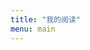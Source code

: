 ```yaml
---
title: "我的阅读"
menu: main
---
```


<link rel="stylesheet" href="https://cdn.jsdelivr.net/gh/iMuFeng/bmdb@1.8.0/dist/Bmdb.min.css">
<script type="text/javascript" src='https://cdn.jsdelivr.net/npm/jquery@3/dist/jquery.min.js'></script>
<script type="text/javascript" src='https://cdn.jsdelivr.net/gh/iMuFeng/bmdb@1.8.0/dist/Bmdb.min.js'></script>
<script type="text/javascript">
    new Bmdb({
      type: 'books',
      selector: '.post-content',
      secret: 'CsRIN3silIbjX40SRLcrlmktf4AH38l6aGuIcTQ0gVSODyzUxluOAeVjL2zIlgr8,
      noMoreText: '没有更多数据了',
      limit: 30
    })
</script>